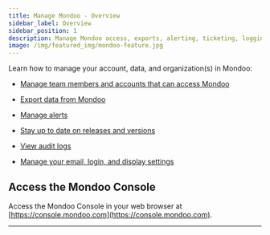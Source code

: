 ```yaml
---
title: Manage Mondoo - Overview
sidebar_label: Overview
sidebar_position: 1
description: Manage Mondoo access, exports, alerting, ticketing, logging, and versions
image: /img/featured_img/mondoo-feature.jpg
---
```


Learn how to manage your account, data, and organization(s) in Mondoo:

- [Manage team members and accounts that can access Mondoo](/platform/maintain/access/overview)

- [Export data from Mondoo](/platform/maintain/export/overview)

- [Manage alerts](/platform/maintain/alerting/overview)

- [Stay up to date on releases and versions](/platform/maintain/version/)

- [View audit logs](/platform/maintain/log/)

- [Manage your email, login, and display settings](/platform/maintain/user/overview)

## Access the Mondoo Console

Access the Mondoo Console in your web browser at [https://console.mondoo.com](https://console.mondoo.com).

---
